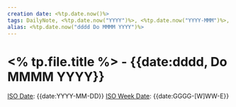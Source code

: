 ```yaml
---
creation date: <%tp.date.now()%>
tags: DailyNote, <%tp.date.now("YYYY")%>, <%tp.date.now("YYYY-MMM")%>, <%tp.date.now("GGGG-[W]WW")%>, <%tp.date.now("YYYY-MM-DD")%>, <%tp.date.now("YYYY-MMM-DD")%> 
alias: <%tp.date.now("dddd Do MMMM YYYY")%> 
---
```

# <% tp.file.title %> - {{date:dddd,  Do MMMM YYYY}}
[ISO Date](https://en.wikipedia.org/wiki/ISO_8601): {{date:YYYY-MM-DD}}
[ISO Week Date](https://en.wikipedia.org/wiki/ISO_week_date): {{date:GGGG-[W]WW-E}}

